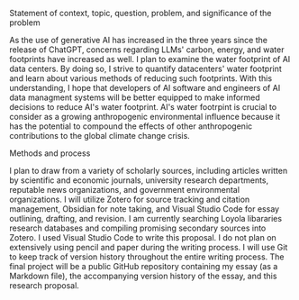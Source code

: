 Statement of context, topic, question, problem, and significance of the problem 

As the use of generative AI has increased in the three years since the release of ChatGPT, concerns regarding LLMs' carbon, energy, and water footprints have increased as well.
I plan to examine the water footprint of AI data centers.
By doing so, I strive to quantify datacenters' water footprint and learn about various methods of reducing such footprints.
With this understanding, I hope that developers of AI software and engineers of AI data managment systems will be better equipped to make informed decisions to reduce AI's water footprint.
AI's water footrpint is crucial to consider as a growing anthropogenic environmental influence because it has the  potential to compound the effects of other anthropogenic contributions to the global climate change crisis. 

Methods and process

I plan to draw from a variety of scholarly sources, including articles written by scientific and economic journals, university research departments, reputable news organizations, and government environmental organizations.
I will utilize Zotero for source tracking and citation management, Obsidian for note taking, and Visual Studio Code for essay outlining, drafting, and revision. 
I am currently searching Loyola libararies research databases and compiling promising secondary sources into Zotero. 
I used Visual Studio Code to write this proposal.
I do not plan on extensively using pencil and paper during the writing process.
I will use Git to keep track of version history throughout the entire writing process.
The final project will be a public GitHub repository containing my essay (as a Markdown file), the accompanying version history of the essay, and this research proposal.